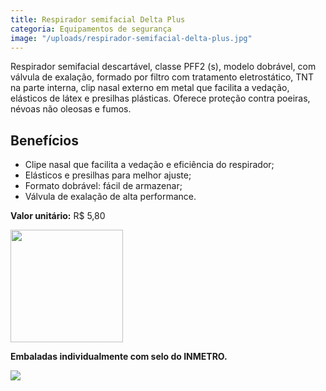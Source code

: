 ```yaml
---
title: Respirador semifacial Delta Plus
categoria: Equipamentos de segurança
image: "/uploads/respirador-semifacial-delta-plus.jpg"
---
```


Respirador semifacial descartável, classe PFF2 (s), modelo dobrável, com válvula de exalação, formado por filtro com tratamento eletrostático, TNT na parte interna, clip nasal externo em metal que facilita a vedação, elásticos de látex e presilhas plásticas. Oferece proteção contra poeiras, névoas não oleosas e fumos.

## Benefícios

- Clipe nasal que facilita a vedação e eficiência do respirador;
- Elásticos e presilhas para melhor ajuste;
- Formato dobrável: fácil de armazenar;
- Válvula de exalação de alta performance.

**Valor unitário:** R$ 5,80

<div data-grid="spacing">
  <div data-cell="1of3">
    <img src="/uploads/respirador-semifacial-delta-plus-inmetro.jpg" width="180">
    <p>
      <strong>Embaladas individualmente com selo do INMETRO.</strong>
    </p>
  </div>
  <div data-cell="2of3">
    <img src="/uploads/respirador-semifacial-delta-plus-embalagem.png">
  </div>
</div>
